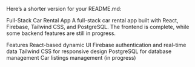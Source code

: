 Here’s a shorter version for your README.md:

Full-Stack Car Rental App
A full-stack car rental app built with React, Firebase, Tailwind CSS, and PostgreSQL. The frontend is complete, while some backend features are still in progress.

Features
React-based dynamic UI
Firebase authentication and real-time data
Tailwind CSS for responsive design
PostgreSQL for database management
Car listings management (in progress)
